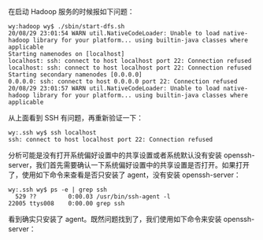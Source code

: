 
在启动 Hadoop 服务的时候报如下问题：
```shell
wy:hadoop wy$ ./sbin/start-dfs.sh
20/08/29 23:01:54 WARN util.NativeCodeLoader: Unable to load native-hadoop library for your platform... using builtin-java classes where applicable
Starting namenodes on [localhost]
localhost: ssh: connect to host localhost port 22: Connection refused
localhost: ssh: connect to host localhost port 22: Connection refused
Starting secondary namenodes [0.0.0.0]
0.0.0.0: ssh: connect to host 0.0.0.0 port 22: Connection refused
20/08/29 23:01:57 WARN util.NativeCodeLoader: Unable to load native-hadoop library for your platform... using builtin-java classes where applicable
```
从上面看到 SSH 有问题，再重新验证一下：
```
wy:.ssh wy$ ssh localhost
ssh: connect to host localhost port 22: Connection refused
```
分析可能是没有打开系统偏好设置中的共享设置或者系统默认没有安装 openssh-server，我们首先需要确认一下系统偏好设置中的共享设置是否打开。如果打开了，使用如下命令来查看是否只安装了 agent，没有安装 openssh-server：
```shell
wy:.ssh wy$ ps -e | grep ssh
  529 ??         0:00.03 /usr/bin/ssh-agent -l
22005 ttys008    0:00.00 grep ssh
```
看到确实只安装了 agent。既然问题找到了，我们使用如下命令来安装 openssh-server：
```

```
